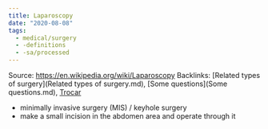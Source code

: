 ```yaml
---
title: Laparoscopy
date: "2020-08-08"
tags:
  - medical/surgery
  - -definitions
  - -sa/processed
---
```


Source: <https://en.wikipedia.org/wiki/Laparoscopy>
Backlinks: [Related types of surgery](Related types of surgery.md), [Some questions](Some questions.md), [Trocar](Trocar.md)

*   minimally invasive surgery (MIS) / keyhole surgery
*   make a small incision in the abdomen area and operate through it


